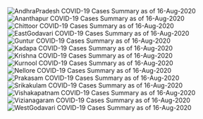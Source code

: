 
<img src="https://deepuhub.github.io/COVID-19/GraphsGenerated/16-Aug-2020/Last24Hrs_AndhraPradesh_16-Aug-2020.jpg" alt="AndhraPradesh COVID-19 Cases Summary as of 16-Aug-2020">
 <br>
<img src="https://deepuhub.github.io/COVID-19/GraphsGenerated/16-Aug-2020/Last24Hrs_Ananthapur_16-Aug-2020.jpg" alt="Ananthapur COVID-19 Cases Summary as of 16-Aug-2020">
 <br>
<img src="https://deepuhub.github.io/COVID-19/GraphsGenerated/16-Aug-2020/Last24Hrs_Chittoor_16-Aug-2020.jpg" alt="Chittoor COVID-19 Cases Summary as of 16-Aug-2020">
 <br>
<img src="https://deepuhub.github.io/COVID-19/GraphsGenerated/16-Aug-2020/Last24Hrs_EastGodavari_16-Aug-2020.jpg" alt="EastGodavari COVID-19 Cases Summary as of 16-Aug-2020">
 <br>
<img src="https://deepuhub.github.io/COVID-19/GraphsGenerated/16-Aug-2020/Last24Hrs_Guntur_16-Aug-2020.jpg" alt="Guntur COVID-19 Cases Summary as of 16-Aug-2020">
 <br>
<img src="https://deepuhub.github.io/COVID-19/GraphsGenerated/16-Aug-2020/Last24Hrs_Kadapa_16-Aug-2020.jpg" alt="Kadapa COVID-19 Cases Summary as of 16-Aug-2020">
 <br>
<img src="https://deepuhub.github.io/COVID-19/GraphsGenerated/16-Aug-2020/Last24Hrs_Krishna_16-Aug-2020.jpg" alt="Krishna COVID-19 Cases Summary as of 16-Aug-2020">
 <br>
<img src="https://deepuhub.github.io/COVID-19/GraphsGenerated/16-Aug-2020/Last24Hrs_Kurnool_16-Aug-2020.jpg" alt="Kurnool COVID-19 Cases Summary as of 16-Aug-2020">
 <br>
<img src="https://deepuhub.github.io/COVID-19/GraphsGenerated/16-Aug-2020/Last24Hrs_Nellore_16-Aug-2020.jpg" alt="Nellore COVID-19 Cases Summary as of 16-Aug-2020">
 <br>
<img src="https://deepuhub.github.io/COVID-19/GraphsGenerated/16-Aug-2020/Last24Hrs_Prakasam_16-Aug-2020.jpg" alt="Prakasam COVID-19 Cases Summary as of 16-Aug-2020">
 <br>
<img src="https://deepuhub.github.io/COVID-19/GraphsGenerated/16-Aug-2020/Last24Hrs_Srikakulam_16-Aug-2020.jpg" alt="Srikakulam COVID-19 Cases Summary as of 16-Aug-2020">
 <br>
<img src="https://deepuhub.github.io/COVID-19/GraphsGenerated/16-Aug-2020/Last24Hrs_Vishakapatnam_16-Aug-2020.jpg" alt="Vishakapatnam COVID-19 Cases Summary as of 16-Aug-2020">
 <br>
<img src="https://deepuhub.github.io/COVID-19/GraphsGenerated/16-Aug-2020/Last24Hrs_Vizianagaram_16-Aug-2020.jpg" alt="Vizianagaram COVID-19 Cases Summary as of 16-Aug-2020">
 <br>
<img src="https://deepuhub.github.io/COVID-19/GraphsGenerated/16-Aug-2020/Last24Hrs_WestGodavari_16-Aug-2020.jpg" alt="WestGodavari COVID-19 Cases Summary as of 16-Aug-2020">
 <br> 